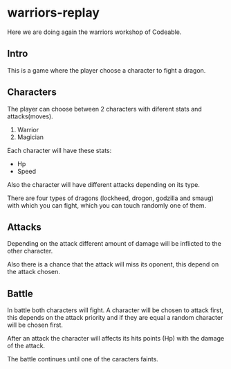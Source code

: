 # warriors-replay

Here we are doing again the warriors workshop of Codeable.

## Intro

This is a game where the player choose a character to fight a dragon.

## Characters

The player can choose between 2 characters with diferent stats and attacks(moves).

1. Warrior
2. Magician

Each character will have these stats:

- Hp
- Speed

Also the character will have different attacks depending on its type.

There are four types of dragons (lockheed, drogon, godzilla and smaug) with which you can fight, which you can touch randomly one of them.

## Attacks

Depending on the attack different amount of damage will be inflicted to the other character.

Also there is a chance that the attack will miss its oponent, this depend on the attack chosen.

## Battle

In battle both characters will fight.
A character will be chosen to attack first, this depends on the attack priority and if they are equal a random character will be chosen first.

After an attack the character will affects its hits points (Hp) with the damage of the attack.

The battle continues until one of the caracters faints.
